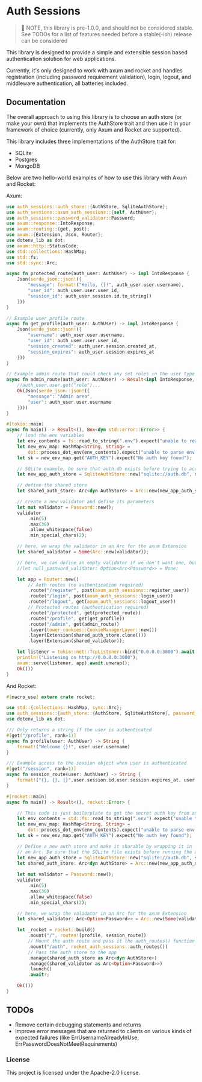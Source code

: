 # Auth Sessions

> 🚧 NOTE, this library is pre-1.0.0, and should not be considered stable. See TODOs for a list of features needed before a stable(-ish) release can be considered

This library is designed to provide a simple and extensible session based authentication solution for web applications.

Currently, it's only designed to work with axum and rocket and handles registration (including password requirement validation), login, logout, and middleware authentication, all batteries included.

## Documentation

The overall approach to using this library is to choose an auth store (or make your own) that implements the AuthStore trait and then use it in your framework of choice (currently, only Axum and Rocket are supported).

This library includes three implementations of the AuthStore trait for:
- SQLite
- Postgres
- MongoDB

Below are two hello-world examples of how to use this library with Axum and Rocket:

Axum:
```rust
use auth_sessions::auth_store::{AuthStore, SqliteAuthStore};
use auth_sessions::axum_auth_sessions::{self, AuthUser};
use auth_sessions::password_validator::Password;
use axum::response::IntoResponse;
use axum::routing::{get, post};
use axum::{Extension, Json, Router};
use dotenv_lib as dot;
use axum::http::StatusCode;
use std::collections::HashMap;
use std::fs;
use std::sync::Arc;

async fn protected_route(auth_user: AuthUser) -> impl IntoResponse {
    Json(serde_json::json!({
        "message": format!("Hello, {}!", auth_user.user.username),
        "user_id": auth_user.user.user_id,
        "session_id": auth_user.session.id.to_string()
    }))
}

// Example user profile route
async fn get_profile(auth_user: AuthUser) -> impl IntoResponse {
    Json(serde_json::json!({
        "username": auth_user.user.username,
        "user_id": auth_user.user.user_id,
        "session_created": auth_user.session.created_at,
        "session_expires": auth_user.session.expires_at
    }))
}

// Example admin route that could check any set roles in the user type
async fn admin_route(auth_user: AuthUser) -> Result<impl IntoResponse, (StatusCode, String)> {
    //auth_user.user.get("role")...
    Ok(Json(serde_json::json!({
        "message": "Admin area",
        "user": auth_user.user.username
    })))
}

#[tokio::main]
async fn main() -> Result<(), Box<dyn std::error::Error>> {
    // load the env variables
    let env_contents = fs::read_to_string(".env").expect("unable to read file");
    let new_env_map: HashMap<String, String> =
        dot::process_dot_env(env_contents).expect("unable to parse env file");
    let sk = new_env_map.get("AUTH_KEY").expect("No auth key found");

    // SQLite example, be sure that auth.db exists before trying to access it
    let new_app_auth_store = SqliteAuthStore::new("sqlite://auth.db", sk.clone(), chrono::TimeDelta::days(7)).await?;

    // define the shared store
    let shared_auth_store: Arc<dyn AuthStore> = Arc::new(new_app_auth_store);

    // create a new validator and define its parameters
    let mut validator = Password::new();
    validator
        .min(5)
        .max(30)
        .allow_whitespace(false)
        .min_special_chars(2);

    // here, we wrap the validator in an Arc for the axum Extension
    let shared_validator = Some(Arc::new(validator));

    // here, we can define an empty validator if we don't want one, but it is recommmended
    //let null_password_validator: Option<Arc<Password>> = None;

    let app = Router::new()
        // Auth routes (no authentication required)
        .route("/register", post(axum_auth_sessions::register_user))
        .route("/login", post(axum_auth_sessions::login_user))
        .route("/logout", get(axum_auth_sessions::logout_user))
        // Protected routes (authentication required)
        .route("/protected", get(protected_route))
        .route("/profile", get(get_profile))
        .route("/admin", get(admin_route))
        .layer(tower_cookies::CookieManagerLayer::new())
        .layer(Extension(shared_auth_store.clone()))
        .layer(Extension(shared_validator));

    let listener = tokio::net::TcpListener::bind("0.0.0.0:3000").await.unwrap();
    println!("Listening on http://0.0.0.0:3000");
    axum::serve(listener, app).await.unwrap();
    Ok(())
}
```

And Rocket:
```rust
#[macro_use] extern crate rocket;

use std::{collections::HashMap, sync::Arc};
use auth_sessions::{auth_store::{AuthStore, SqliteAuthStore}, password_validator::Password, rocket_auth_sessions::{self, AuthUser}};
use dotenv_lib as dot;

/// Only returns a string if the user is authenticated
#[get("/profile", rank=1)]
async fn profile(user: AuthUser) -> String {
    format!("Welcome {}!", user.user.username)
}

/// Example access to the session object when user is authenticated
#[get("/session", rank=1)]
async fn session_route(user: AuthUser) -> String {
    format!("{}, {}, {}",user.session.id,user.session.expires_at, user.session.user_id)
}

#[rocket::main]
async fn main() -> Result<(), rocket::Error> {

    // This code is just boilerplate to get the secret auth key from an .env file
    let env_contents = std::fs::read_to_string(".env").expect("unable to read file");
    let new_env_map: HashMap<String, String> =
        dot::process_dot_env(env_contents).expect("unable to parse env file");
    let sk = new_env_map.get("AUTH_KEY").expect("No auth key found");

    // Define a new auth store and make it sharable by wrapping it in
    // an Arc. Be sure that the SQLite file exists before running the app
    let new_app_auth_store = SqliteAuthStore::new("sqlite://auth.db", sk.clone(),chrono::TimeDelta::days(1)).await.expect("Unable to create auth store");
    let shared_auth_store: Arc<dyn AuthStore> = Arc::new(new_app_auth_store);
    
    let mut validator = Password::new();
    validator
        .min(5)
        .max(30)
        .allow_whitespace(false)
        .min_special_chars(2);

    // here, we wrap the validator in an Arc for the axum Extension
    let shared_validator: Arc<Option<Password>> = Arc::new(Some(validator));

    let _rocket = rocket::build()
        .mount("/", routes![profile, session_route])
        // Mount the auth route and pass it the auth_routes() function
        .mount("/auth", rocket_auth_sessions::auth_routes())
        // Pass the auth store to the app
        .manage(shared_auth_store as Arc<dyn AuthStore>)
        .manage(shared_validator as Arc<Option<Password>>)
        .launch()
        .await?;

    Ok(())
}
```

## TODOs

- Remove certain debugging statements and returns
- Improve error messages that are returned to clients on various kinds of expected failures (like ErrUsernameAlreadyInUse, ErrPasswordDoesNotMeetRequirements)

### License

This project is licensed under the Apache-2.0 license.